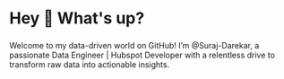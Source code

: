 <h1 align="left">Hey 👋 What's up?</h1>

###

<p align="left">Welcome to my data-driven world on GitHub! I’m @Suraj-Darekar, a passionate Data Engineer | Hubspot Developer with a relentless drive to transform raw data into actionable insights.</p>



